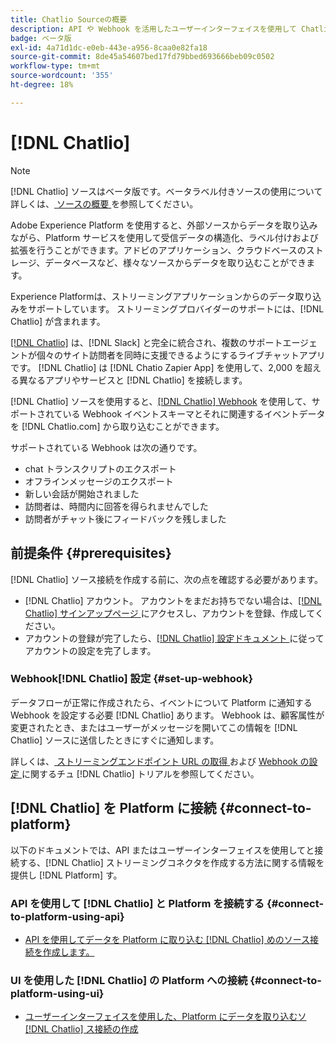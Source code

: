 ```yaml
---
title: Chatlio Sourceの概要
description: API や Webhook を活用したユーザーインターフェイスを使用して Chatlio をAdobe Experience Platformに接続する方法について説明します
badge: ベータ版
exl-id: 4a71d1dc-e0eb-443e-a956-8caa0e82fa18
source-git-commit: 8de45a54607bed17fd79bbed693666beb09c0502
workflow-type: tm+mt
source-wordcount: '355'
ht-degree: 18%

---
```


# [!DNL Chatlio]

>[!NOTE]
>
>[!DNL Chatlio] ソースはベータ版です。ベータラベル付きソースの使用について詳しくは、[ ソースの概要 ](../../home.md#terms-and-conditions) を参照してください。

Adobe Experience Platform を使用すると、外部ソースからデータを取り込みながら、Platform サービスを使用して受信データの構造化、ラベル付けおよび拡張を行うことができます。アドビのアプリケーション、クラウドベースのストレージ、データベースなど、様々なソースからデータを取り込むことができます。

Experience Platformは、ストリーミングアプリケーションからのデータ取り込みをサポートしています。 ストリーミングプロバイダーのサポートには、[!DNL Chatlio] が含まれます。

[[!DNL Chatlio]](https://chatlio.com/) は、[!DNL Slack] と完全に統合され、複数のサポートエージェントが個々のサイト訪問者を同時に支援できるようにするライブチャットアプリです。 [!DNL Chatlio] は [!DNL Chatio Zapier App] を使用して、2,000 を超える異なるアプリやサービスと [!DNL Chatlio] を接続します。

[!DNL Chatlio] ソースを使用すると、[[!DNL Chatlio] Webhook](https://chatlio.com/docs/webhooks/) を使用して、サポートされている Webhook イベントスキーマとそれに関連するイベントデータを [!DNL Chatlio.com] から取り込むことができます。

サポートされている Webhook は次の通りです。

* chat トランスクリプトのエクスポート
* オフラインメッセージのエクスポート
* 新しい会話が開始されました
* 訪問者は、時間内に回答を得られませんでした
* 訪問者がチャット後にフィードバックを残しました

## 前提条件 {#prerequisites}

[!DNL Chatlio] ソース接続を作成する前に、次の点を確認する必要があります。

* [!DNL Chatlio] アカウント。 アカウントをまだお持ちでない場合は、[[!DNL Chatlio]  サインアップページ ](https://chatlio.com/app/#/signup) にアクセスし、アカウントを登録、作成してください。
* アカウントの登録が完了したら、[[!DNL Chatlio]  設定ドキュメント ](https://chatlio.com/docs/setup/) に従ってアカウントの設定を完了します。

### Webhook[!DNL Chatlio] 設定 {#set-up-webhook}

データフローが正常に作成されたら、イベントについて Platform に通知する Webhook を設定する必要 [!DNL Chatlio] あります。 Webhook は、顧客属性が変更されたとき、またはユーザーがメッセージを開いてこの情報を [!DNL Chatlio] ソースに送信したときにすぐに通知します。

詳しくは、[ ストリーミングエンドポイント URL の取得 ](../../tutorials/ui/create/marketing-automation/chatlio-webhook.md#get-streaming-endpoint) および [Webhook の設定 ](../../tutorials/ui/create/marketing-automation/chatlio-webhook.md#set-up-webhook) に関するチュ  [!DNL Chatlio]  トリアルを参照してください。

## [!DNL Chatlio] を Platform に接続 {#connect-to-platform}

以下のドキュメントでは、API またはユーザーインターフェイスを使用してと接続する、[!DNL Chatlio] ストリーミングコネクタを作成する方法に関する情報を提供し [!DNL Platform] す。

### API を使用して [!DNL Chatlio] と Platform を接続する {#connect-to-platform-using-api}

* [API を使用してデータを Platform に取り込む  [!DNL Chatlio]  めのソース接続を作成します。](../../tutorials/api/create/marketing-automation/chatlio-webhook.md)

### UI を使用した [!DNL Chatlio] の Platform への接続 {#connect-to-platform-using-ui}

* [ユーザーインターフェイスを使用した、Platform にデータを取り込むソ  [!DNL Chatlio]  ス接続の作成](../../tutorials/ui/create/marketing-automation/chatlio-webhook.md)
